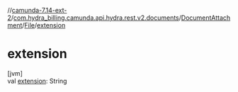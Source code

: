 //[camunda-7.14-ext-2](../../../../index.md)/[com.hydra_billing.camunda.api.hydra.rest.v2.documents](../../index.md)/[DocumentAttachment](../index.md)/[File](index.md)/[extension](extension.md)

# extension

[jvm]\
val [extension](extension.md): String
